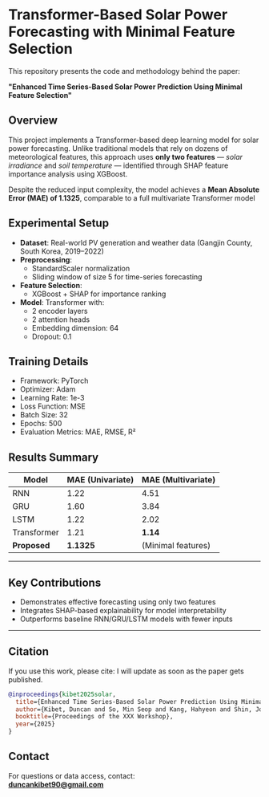 # Transformer-Based Solar Power Forecasting with Minimal Feature Selection

This repository presents the code and methodology behind the paper:

**"Enhanced Time Series-Based Solar Power Prediction Using Minimal Feature Selection"**

##  Overview

This project implements a Transformer-based deep learning model for solar power forecasting. Unlike traditional models that rely on dozens of meteorological features, this approach uses **only two features** — *solar irradiance* and *soil temperature* — identified through SHAP feature importance analysis using XGBoost.

Despite the reduced input complexity, the model achieves a **Mean Absolute Error (MAE) of 1.1325**, comparable to a full multivariate Transformer model

##  Experimental Setup

- **Dataset**: Real-world PV generation and weather data (Gangjin County, South Korea, 2019–2022)
- **Preprocessing**:
  - StandardScaler normalization
  - Sliding window of size 5 for time-series forecasting
- **Feature Selection**:
  - XGBoost + SHAP for importance ranking
- **Model**: Transformer with:
  - 2 encoder layers
  - 2 attention heads
  - Embedding dimension: 64
  - Dropout: 0.1

##  Training Details

- Framework: PyTorch
- Optimizer: Adam
- Learning Rate: 1e-3
- Loss Function: MSE
- Batch Size: 32
- Epochs: 500
- Evaluation Metrics: MAE, RMSE, R²

##  Results Summary

| Model        | MAE (Univariate) | MAE (Multivariate) |
|--------------|------------------|--------------------|
| RNN          | 1.22             | 4.51               |
| GRU          | 1.60             | 3.84               |
| LSTM         | 1.22             | 2.02               |
| Transformer  | 1.21             | **1.14**           |
| **Proposed** | **1.1325**       | (Minimal features) |

---

##  Key Contributions

- Demonstrates effective forecasting using only two features
- Integrates SHAP-based explainability for model interpretability
- Outperforms baseline RNN/GRU/LSTM models with fewer inputs

---

## Citation

If you use this work, please cite: I will update as soon as the paper gets published.


```bibtex
@inproceedings{kibet2025solar,
  title={Enhanced Time Series-Based Solar Power Prediction Using Minimal Feature Selection},
  author={Kibet, Duncan and So, Min Seop and Kang, Hahyeon and Shin, Jong-Ho},
  booktitle={Proceedings of the XXX Workshop},
  year={2025}
}
```

##  Contact

For questions or data access, contact:  
**duncankibet90@gmail.com** 
